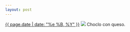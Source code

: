 ```yaml
---
layout: post
---
```


<p>
  <time><a href="/188">{{ page.date | date: "%e %B, %Y" }}</a></time>
  <a href="/188"><img src="{{ site.assets_url }}/188.jpg"/></a>
  <span>Choclo con queso.</span>
</p>
